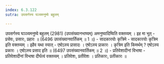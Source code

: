 ```yaml
---
index: 6.3.122
sutra: उपसर्गस्य घञ्यमनुष्ये बहुलम्

---
```

उपसर्गस्य घञ्ञ्यमनुष्ये बहुलम् (2981) (उपसंख्यानभाष्यम्) अमनुष्यादिष्विति वक्तव्यम् । इह मा भूत्  -  प्रसेवः, प्रसारः, प्रहारः ॥ (6496 उपसंख्यानवार्तिकम् ॥ 1 ॥) - सादकारयोः कृत्रिमे - सादकारयोः कृत्रिम इति वक्तव्यम् । इहैव यथा स्यात्  -  एषोऽस्य प्रासादः । एषोऽस्य प्राकारः । कृत्रिम इति किमर्थम् ? एषोऽस्य प्रकारः । एषोऽस्य प्रसाद इति ॥ (6497 उपसंख्यानवार्तिकम् ॥ 2 ॥) - प्रतिवेशादीनां विभाषा - प्रतिवेशादीनां विभाषा दीर्घत्वं वक्तव्यम् । प्रतिवेशः, प्रतीवेशः । प्रतिकारः, प्रतीकारः ॥